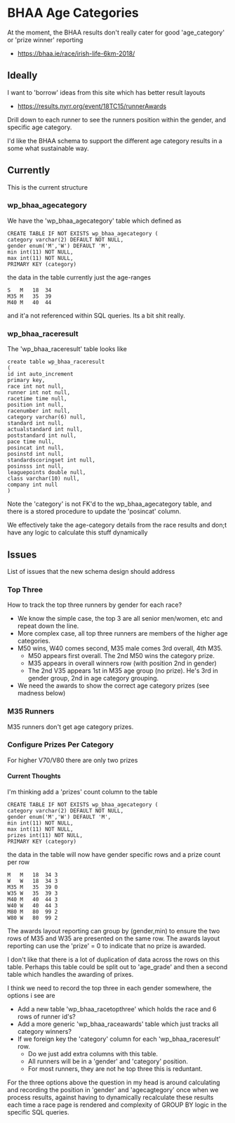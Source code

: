 # BHAA Age Categories

At the moment, the BHAA results don't really cater for good 'age_category' or 'prize winner' reporting

- https://bhaa.ie/race/irish-life-6km-2018/

## Ideally

I want to 'borrow' ideas from this site which has better result layouts

- https://results.nyrr.org/event/18TC15/runnerAwards

Drill down to each runner to see the runners position within the gender, and specific age category.

I'd like the BHAA schema to support the different age category results in a some what sustainable way.

## Currently

This is the current structure 

### wp_bhaa_agecategory

We have the 'wp_bhaa_agecategory' table which defined as

    CREATE TABLE IF NOT EXISTS wp_bhaa_agecategory (
    category varchar(2) DEFAULT NOT NULL,
    gender enum('M','W') DEFAULT 'M',
    min int(11) NOT NULL,
    max int(11) NOT NULL,
    PRIMARY KEY (category)
    
the data in the table currently just the age-ranges
   
    S	M	18	34
    M35	M	35	39
    M40	M	40	44
    
and it'a not referenced within SQL queries. Its a bit shit really.

### wp_bhaa_raceresult

The 'wp_bhaa_raceresult' table looks like

    create table wp_bhaa_raceresult
    (
    id int auto_increment
    primary key,
    race int not null,
    runner int not null,
    racetime time null,
    position int null,
    racenumber int null,
    category varchar(6) null,
    standard int null,
    actualstandard int null,
    poststandard int null,
    pace time null,
    posincat int null,
    posinstd int null,
    standardscoringset int null,
    posinsss int null,
    leaguepoints double null,
    class varchar(10) null,
    company int null
    )    

Note the 'category' is not FK'd to the wp_bhaa_agecategory table, and there is a stored procedure to update the 'posincat' column.

We effectively take the age-category details from the race results and don;t have any logic to calculate this stuff dynamically
    
## Issues

List of issues that the new schema design should address

###  Top Three

How to track the top three runners by gender for each race?
- We know the simple case, the top 3 are all senior men/women, etc and repeat down the line.
- More complex case, all top three runners are members of the higher age categories. 
- M50 wins, W40 comes second, M35 male comes 3rd overall, 4th M35.
    - M50 appears first overall. The 2nd M50 wins the category prize.
    - M35 appears in overall winners row (with position 2nd in gender)
    - The 2nd V35 appears 1st in M35 age group (no prize). He's 3rd in gender group, 2nd in age category grouping.
- We need the awards to show the correct age category prizes (see madness below)

### M35 Runners

M35 runners don't get age category prizes. 

### Configure Prizes Per Category

For higher V70/V80 there are only two prizes

#### Current Thoughts

I'm thinking add a 'prizes' count column to the table

    CREATE TABLE IF NOT EXISTS wp_bhaa_agecategory (
    category varchar(2) DEFAULT NOT NULL,
    gender enum('M','W') DEFAULT 'M',
    min int(11) NOT NULL,
    max int(11) NOT NULL,
    prizes int(11) NOT NULL,
    PRIMARY KEY (category)
    
the data in the table will now have gender specific rows and a prize count per row
   
    M	M	18	34 3
    W	W	18	34 3
    M35	M	35	39 0
    W35	W	35	39 3
    M40	M	40	44 3
    W40	W	40	44 3
    M80	M	80	99 2
    W80	W	80	99 2

The awards layout reporting can group by (gender,min) to ensure the two rows of M35 and W35 are presented on the same row. 
The awards layout reporting can use the 'prize' = 0 to indicate that no prize is awarded.
  
I don't like that there is a lot of duplication of data across the rows on this table. Perhaps this table could be split out
to 'age_grade' and then a second table which handles the awarding of prixes.

I think we need to record the top three in each gender somewhere, the options i see are

* Add a new table 'wp_bhaa_racetopthree' which holds the race and 6 rows of runner id's?
* Add a more generic 'wp_bhaa_raceawards' table which just tracks all category winners?
* If we foreign key the 'category' column for each 'wp_bhaa_raceresult' row.
    * Do we just add extra columns with this table.
    * All runners will be in a 'gender' and 'category' position.
    * For most runners, they are not he top three this is reduntant.
    
For the three options above the question in my head is around calculating and recording the position in 'gender' and 'agecagtegory' once 
when we process results, against having to dynamically recalculate these results each time a race page is rendered and complexity of GROUP BY logic in the specific SQL queries.
